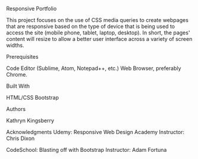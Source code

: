 Responsive Portfolio

This project focuses on the use of CSS media queries to create webpages that are responsive based on the type of device that is being used to access the site (mobile phone, tablet, laptop, desktop). In short, the pages' content will resize to allow a better user interface across a variety of screen widths.

Prerequisites

Code Editor (Sublime, Atom, Notepad++, etc.)
Web Browser, preferably Chrome.


Built With

HTML/CSS
Bootstrap



Authors

Kathryn Kingsberry


Acknowledgments
Udemy: Responsive Web Design Academy 
Instructor: Chris Dixon

CodeSchool: Blasting off with Bootstrap
Instructor: Adam Fortuna

